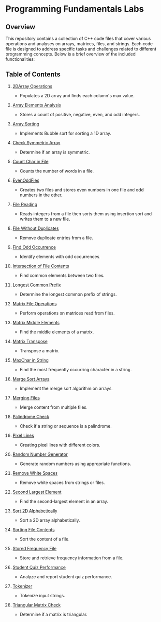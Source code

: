 # Programming Fundamentals Labs


## Overview
This repository contains a collection of C++ code files that cover various operations and analyses on arrays, matrices, files, and strings. Each code file is designed to address specific tasks and challenges related to different programming concepts. Below is a brief overview of the included functionalities:

## Table of Contents
1. [2DArray Operations](#2DArray_Operations)
   - Populates a 2D array and finds each column's max value.

2. [Array Elements Analysis](#Array_Element_Analysis)
   - Stores a count of positive, negative, even, and odd integers.

3. [Array Sorting](#Array_Sorting)
   - Implements Bubble sort for sorting a 1D array.

4. [Check Symmetric Array](#Check_Symmetric_Array)
   - Determine if an array is symmetric.

5. [Count Char in File](#Count_Char_inFile)
   - Counts the number of words in a file.

6. [EvenOddFies](#EvenOdd_Files)
   - Creates two files and stores even numbers in one file and odd numbers in the other.

7. [File Reading](#FileReading)
   - Reads integers from a file then sorts them using insertion sort and writes them to a new file.

8. [File Without Duplicates](#FileWithoutDuplicates)
   - Remove duplicate entries from a file.

9. [Find Odd Occurrence](#Find_Odd_Occurrence)
   - Identify elements with odd occurrences.

10. [Intersection of File Contents](#IntersectionOfFileContents)
    - Find common elements between two files.

11. [Longest Common Prefix](#Longest_Common_Prefix)
    - Determine the longest common prefix of strings.

12. [Matrix File Operations](#Matrix_File_Operations)
    - Perform operations on matrices read from files.

13. [Matrix Middle Elements](#Matrix_Middle_Elements)
    - Find the middle elements of a matrix.

14. [Matrix Transpose](#Matrix_Transpose)
    - Transpose a matrix.

15. [MaxChar in String](#MaxChar_in_String)
    - Find the most frequently occurring character in a string.

16. [Merge Sort Arrays](#Merge_Sort_Arrays)
    - Implement the merge sort algorithm on arrays.

17. [Merging Files](#MergingFiles)
    - Merge content from multiple files.

18. [Palindrome Check](#Palindrome_Check)
    - Check if a string or sequence is a palindrome.

19. [Pixel Lines](#Pixel_lines)
    - Creating pixel lines with different colors.

20. [Random Number Generator](#Random_Num_Generator)
    - Generate random numbers using appropriate functions.

21. [Remove White Spaces](#RemoveWhiteSpaces)
    - Remove white spaces from strings or files.

22. [Second Largest Element](#Second_Largest_Element)
    - Find the second-largest element in an array.

23. [Sort 2D Alphabetically](#Sort2D_Alphabetically)
    - Sort a 2D array alphabetically.

24. [Sorting File Contents](#SortingFileContents)
    - Sort the content of a file.

25. [Stored Frequency File](#Stored_Freq_File)
    - Store and retrieve frequency information from a file.

26. [Student Quiz Performance](#Student_quiz_performance)
    - Analyze and report student quiz performance.

27. [Tokenizer](#Tokenizer)
    - Tokenize input strings.

28. [Triangular Matrix Check](#Triangular_Matrix_Check)
    - Determine if a matrix is triangular.


